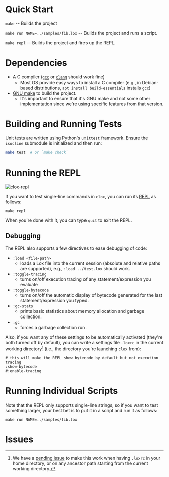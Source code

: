 # Quick Start
`make` -- Builds the project

`make run NAME=../samples/fib.lox` -- Builds the project and runs a script.

`make repl` -- Builds the project and fires up the REPL.

# Dependencies
+ A C compiler ([`gcc`]() or [`clang`]() should work fine)
   + Most OS provide easy ways to install a C compiler (e.g., in Debian-based distributions, `apt install build-essentials` installs `gcc`)
+ [GNU make](https://www.gnu.org/software/make/) to build the project. 
   + It's important to ensure that it's GNU make and not some other implementation since we're using specific features from that version. 

# Building and Running Tests
Unit tests are written using Python's `unittest` framework. Ensure the
`isocline` submodule is initialized and then run:

```bash
make test  # or `make check`
```

# Running the REPL
![clox-repl](https://user-images.githubusercontent.com/442314/197453260-86f8d97d-0556-4f02-af69-d6103790916c.png)

If you want to test single-line commands in `clox`, you can run its [REPL](https://en.wikipedia.org/wiki/Read%E2%80%93eval%E2%80%93print_loop) as follows:

`make repl`

When you're done with it, you can type `quit` to exit the REPL.

## Debugging
The REPL also supports a few directives to ease debugging of code:

+ `:load <file-path>` 
   + loads a Lox file into the current session (absolute and relative paths are supported), e.g., `:load ../test.lox` should work.
+ `:toggle-tracing` 
   + turns on/off execution tracing of any statement/expression you evaluate
+ `:toggle-bytecode` 
   + turns on/off the automatic display of bytecode generated for the last statement/expression you typed.
+ `:gc-stats` 
   + prints basic statistics about memory allocation and garbage collection.
+ `:gc` 
   + forces a garbage collection run.

Also, if you want any of these settings to be automatically activated (they're both turned off by default), you can write a settings file `.loxrc` in the current working directory[^loxrc] (i.e., the directory you're launching `clox` from):

```
# this will make the REPL show bytecode by default but not execution tracing
:show-bytecode
#:enable-tracing
```

# Running Individual Scripts
Note that the REPL only supports single-line strings, so if you want to test something larger, your best bet is to put it in a script and run it as follows:

`make run NAME=../samples/fib.lox` 

# Issues

[^loxrc]: We have a [pending issue](https://github.com/zxul767/lox/issues/13) to make this work when having `.loxrc` in your home directory, or on any ancestor path starting from the current working directory.
